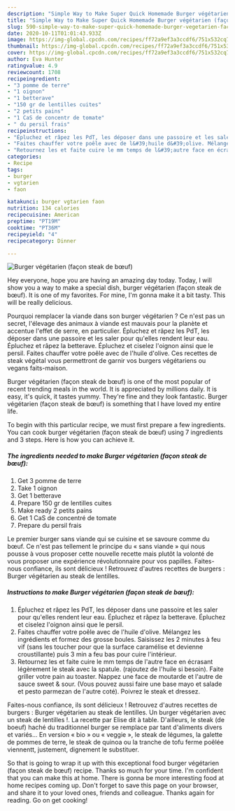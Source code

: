```yaml
---
description: "Simple Way to Make Super Quick Homemade Burger végétarien (façon steak de bœuf)"
title: "Simple Way to Make Super Quick Homemade Burger végétarien (façon steak de bœuf)"
slug: 590-simple-way-to-make-super-quick-homemade-burger-vegetarien-facon-steak-de-bouf
date: 2020-10-11T01:01:43.933Z
image: https://img-global.cpcdn.com/recipes/ff72a9ef3a3ccdf6/751x532cq70/burger-vegetarien-facon-steak-de-boeuf-photo-principale-de-la-recette.jpg
thumbnail: https://img-global.cpcdn.com/recipes/ff72a9ef3a3ccdf6/751x532cq70/burger-vegetarien-facon-steak-de-boeuf-photo-principale-de-la-recette.jpg
cover: https://img-global.cpcdn.com/recipes/ff72a9ef3a3ccdf6/751x532cq70/burger-vegetarien-facon-steak-de-boeuf-photo-principale-de-la-recette.jpg
author: Eva Hunter
ratingvalue: 4.9
reviewcount: 1708
recipeingredient:
- "3 pomme de terre"
- "1 oignon"
- "1 betterave"
- "150 gr de lentilles cuites"
- "2 petits pains"
- "1 CaS de concentr de tomate"
- " du persil frais"
recipeinstructions:
- "Épluchez et râpez les PdT, les déposer dans une passoire et les saler pour qu&#39;elles rendent leur eau. Épluchez et râpez la betterave. Épluchez et ciselez l&#39;oignon ainsi que le persil."
- "Faites chauffer votre poêle avec de l&#39;huile d&#39;olive. Mélangez les ingrédients et formez des grosse boules. Saisissez les 2 minutes à feu vif (sans les toucher pour que la surface caramélise et devienne croustillante) puis 3 min a feu bas pour cuire l&#39;intérieur."
- "Retournez les et faite cuire le mm temps de l&#39;autre face en écrasant légèrement le steak avec la spatule. (rajoutez de l&#39;huile si besoin). Faite griller votre pain au toaster. Nappez une face de moutarde et l&#39;autre de sauce sweet &amp; sour. (Vous pouvez aussi faire une base mayo et salade et pesto parmezan de l&#39;autre coté). Poivrez le steak et dressez."
categories:
- Recipe
tags:
- burger
- vgtarien
- faon

katakunci: burger vgtarien faon 
nutrition: 134 calories
recipecuisine: American
preptime: "PT19M"
cooktime: "PT36M"
recipeyield: "4"
recipecategory: Dinner

---
```



![Burger végétarien (façon steak de bœuf)](https://img-global.cpcdn.com/recipes/ff72a9ef3a3ccdf6/751x532cq70/burger-vegetarien-facon-steak-de-boeuf-photo-principale-de-la-recette.jpg)

Hey everyone, hope you are having an amazing day today. Today, I will show you a way to make a special dish, burger végétarien (façon steak de bœuf). It is one of my favorites. For mine, I'm gonna make it a bit tasty. This will be really delicious.

Pourquoi remplacer la viande dans son burger végétarien ? Ce n&#39;est pas un secret, l&#39;élevage des animaux à viande est mauvais pour la planète et accentue l&#39;effet de serre, en particulier. Épluchez et râpez les PdT, les déposer dans une passoire et les saler pour qu&#39;elles rendent leur eau. Épluchez et râpez la betterave. Épluchez et ciselez l&#39;oignon ainsi que le persil. Faites chauffer votre poêle avec de l&#39;huile d&#39;olive. Ces recettes de steak végétal vous permettront de garnir vos burgers végétariens ou vegans faits-maison.

Burger végétarien (façon steak de bœuf) is one of the most popular of recent trending meals in the world. It is appreciated by millions daily. It is easy, it's quick, it tastes yummy. They're fine and they look fantastic. Burger végétarien (façon steak de bœuf) is something that I have loved my entire life.


To begin with this particular recipe, we must first prepare a few ingredients. You can cook burger végétarien (façon steak de bœuf) using 7 ingredients and 3 steps. Here is how you can achieve it.

<!--inarticleads1-->

##### The ingredients needed to make Burger végétarien (façon steak de bœuf):

1. Get 3 pomme de terre
1. Take 1 oignon
1. Get 1 betterave
1. Prepare 150 gr de lentilles cuites
1. Make ready 2 petits pains
1. Get 1 CaS de concentré de tomate
1. Prepare  du persil frais


Le premier burger sans viande qui se cuisine et se savoure comme du bœuf. Ce n&#39;est pas tellement le principe du « sans viande » qui nous pousse à vous proposer cette nouvelle recette mais plutôt la volonté de vous proposer une expérience révolutionnaire pour vos papilles. Faites-nous confiance, ils sont délicieux ! Retrouvez d&#39;autres recettes de burgers : Burger végétarien au steak de lentilles. 

<!--inarticleads2-->

##### Instructions to make Burger végétarien (façon steak de bœuf):

1. Épluchez et râpez les PdT, les déposer dans une passoire et les saler pour qu&#39;elles rendent leur eau. Épluchez et râpez la betterave. Épluchez et ciselez l&#39;oignon ainsi que le persil.
1. Faites chauffer votre poêle avec de l&#39;huile d&#39;olive. Mélangez les ingrédients et formez des grosse boules. Saisissez les 2 minutes à feu vif (sans les toucher pour que la surface caramélise et devienne croustillante) puis 3 min a feu bas pour cuire l&#39;intérieur.
1. Retournez les et faite cuire le mm temps de l&#39;autre face en écrasant légèrement le steak avec la spatule. (rajoutez de l&#39;huile si besoin). Faite griller votre pain au toaster. Nappez une face de moutarde et l&#39;autre de sauce sweet &amp; sour. (Vous pouvez aussi faire une base mayo et salade et pesto parmezan de l&#39;autre coté). Poivrez le steak et dressez.


Faites-nous confiance, ils sont délicieux ! Retrouvez d&#39;autres recettes de burgers : Burger végétarien au steak de lentilles. Un burger végétarien avec un steak de lentilles !. La recette par Elise dit à table. D&#39;ailleurs, le steak (de boeuf) haché du traditionnel burger se remplace par tant d&#39;aliments divers et variés… En version « bio » ou « veggie », le steak de légumes, la galette de pommes de terre, le steak de quinoa ou la tranche de tofu ferme poêlée viennentt, justement, dignement le substituer. 

So that is going to wrap it up with this exceptional food burger végétarien (façon steak de bœuf) recipe. Thanks so much for your time. I'm confident that you can make this at home. There is gonna be more interesting food at home recipes coming up. Don't forget to save this page on your browser, and share it to your loved ones, friends and colleague. Thanks again for reading. Go on get cooking!
